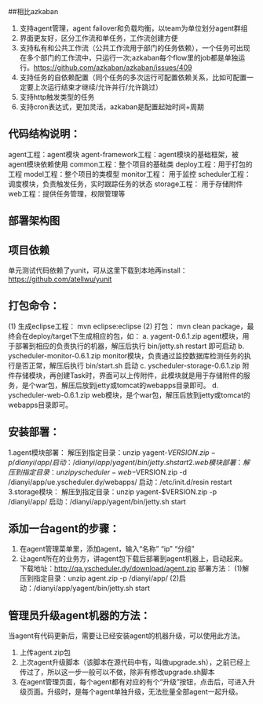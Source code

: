 ##相比azkaban

1. 支持agent管理，agent failover和负载均衡，以team为单位划分agent群组
2. 界面更友好，区分工作流和单任务，工作流创建方便
3. 支持私有和公共工作流（公共工作流用于部门的任务依赖），一个任务可出现在多个部门的工作流中，只运行一次;azkaban每个flow里的job都是单独运行。https://github.com/azkaban/azkaban/issues/409
4. 支持任务的自依赖配置（同个任务的多次运行可配置依赖关系，比如可配置一定要上次运行结束才继续/允许并行/允许跳过）
5. 支持http触发类型的任务
6. 支持cron表达式，更加灵活，azkaban是配置起始时间+周期

## 代码结构说明：
agent工程：agent模块
agent-framework工程：agent模块的基础框架，被agent模块依赖使用
common工程：整个项目的基础类
deploy工程：用于打包的工程
model工程：整个项目的类模型
monitor工程： 用于监控
scheduler工程： 调度模块，负责触发任务，实时跟踪任务的状态
storage工程： 用于存储附件
web工程：提供任务管理，权限管理等

## 部署架构图



## 项目依赖
单元测试代码依赖了yunit，可从这里下载到本地再install：https://github.com/atellwu/yunit

## 打包命令：
(1) 生成eclipse工程：  mvn eclipse:eclipse
(2) 打包： mvn clean package，最终会在deploy/target下生成相应的包，如：
   a.  yagent-0.6.1.zip   agent模块，用于部署到相应的负责执行的机器，解压后执行 bin/jetty.sh restart 即可启动
   b.  yscheduler-monitor-0.6.1.zip   monitor模块，负责通过监控数据库检测任务的执行是否正常，解压后执行 bin/start.sh 启动
   c.  yscheduler-storage-0.6.1.zip  附件存储模块，再创建Task时，界面可以上传附件，此模块就是用于存储附件的服务，是个war包，解压后放到jetty或tomcat的webapps目录即可。
   d.  yscheduler-web-0.6.1.zip web模块，是个war包，解压后放到jetty或tomcat的webapps目录即可。

## 安装部署：
1.agent模块部署：
  解压到指定目录：unzip yagent-$VERSION.zip -p /dianyi/app/
  启动：/dianyi/app/yagent/bin/jetty.sh start
2.web模块部署：
  解压到指定目录：unzip yscheduler-web-$VERSION.zip -d /dianyi/app/ue.yscheduler.dy/webapps/
    启动：/etc/init.d/resin restart
3.storage模块：
  解压到指定目录：unzip yagent-$VERSION.zip -p /dianyi/app/
  启动：/dianyi/app/yagent/bin/jetty.sh start


## 添加一台agent的步骤：
1. 在agent管理菜单里，添加agent，输入“名称” “ip” “分组”
2. 让agent所在的业务方，讲agent包下载后部署到agent机器上，启动起来。
    下载地址：http://qa.yscheduler.dy/download/agent.zip
    部署方法： 
      (1)解压到指定目录：unzip agent.zip -p /dianyi/app/
      (2)启动：/dianyi/app/yagent/bin/jetty.sh start

## 管理员升级agent机器的方法：
当agent有代码更新后，需要让已经安装agent的机器升级，可以使用此方法。
1. 上传agent.zip包
2. 上次agent升级脚本（该脚本在源代码中有，叫做upgrade.sh），之前已经上传过了，所以这一步一般可以不做，除非有修改upgrade.sh脚本
3. 在agent管理页面，每个agent都有对应的有个“升级”按钮，点击后，可进入升级页面。升级时，是每个agent单独升级，无法批量全部agent一起升级。
